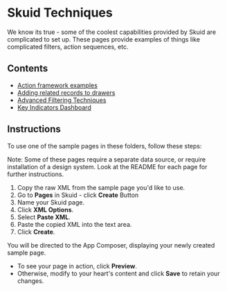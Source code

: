 # Skuid Techniques
We know its true - some of the coolest capabilities provided by Skuid are complicated to set up. These pages provide examples of things like complicated filters, action sequences, etc. 

## Contents
- [Action framework examples](Action_Fwk_Examples)
- [Adding related records to drawers](Drawers_Related_Records)
- [Advanced Filtering Techniques](Filters_Using_Forms)
- [Key Indicators Dashboard](KeyIndicators)


## Instructions
To use one of the sample pages in these folders, follow these steps:

Note: Some of these pages require a separate data source,  or require installation of a design system.  Look at the README for each page for further instructions. 

1. Copy the raw XML from the sample page you'd like to use.
2. Go to **Pages** in Skuid - click **Create** Button
3. Name your Skuid page.
4. Click **XML Options**.
5. Select **Paste XML**.
7. Paste the copied XML into the text area.
8. Click **Create**.

You will be directed to the App Composer, displaying your newly created sample page.
- To see your page in action, click **Preview**.
- Otherwise, modify to your heart's content and click **Save** to retain your changes.